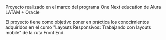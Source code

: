 
Proyecto realizado en el marco del programa One Next education de Alura LATAM + Oracle

El proyecto tiene como objetivo poner en práctica los conocimientos adquiridos en el curso "Layouts Responsivos: Trabajando con layouts mobile" de la ruta Front End.
